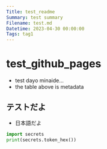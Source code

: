 ```yaml
---
Title: test_readme
Summary: test summary
Filename: test.md
Datetime: 2023-04-30 00:00:00
Tags: tag1
---
```

# test_github_pages

- test dayo minaide...
- the table above is metadata

## テストだよ
- 日本語だよ

```python
import secrets
print(secrets.token_hex())
```